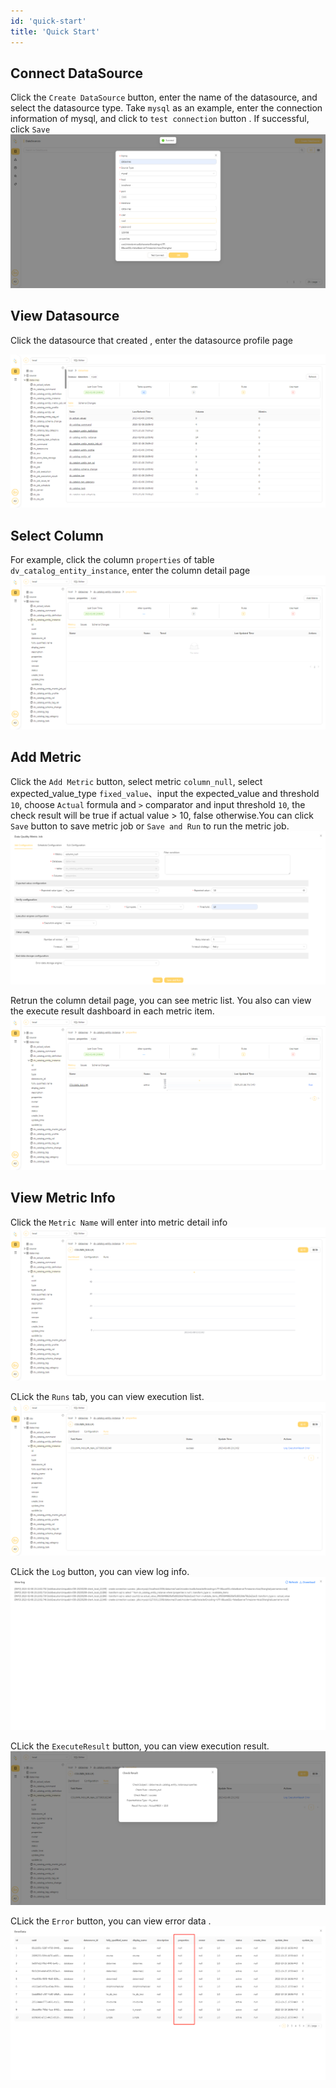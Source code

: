```yaml
---
id: 'quick-start'
title: 'Quick Start'
---
```


## Connect DataSource


Click the `Create DataSource` button, enter the name of the datasource, and select the datasource type. Take `mysql` as an example, enter the connection information of mysql, and click to `test connection` button . If successful, click `Save`
![alert_add_setting.png](/doc/image/create_datasource.png)

## View Datasource
Click the datasource that created , enter the datasource profile page

![alert_add_setting.png](/doc/image/database_page.png)

## Select Column
For example, click the column `properties` of table `dv_catalog_entity_instance`, enter the column detail page 
![alert_add_setting.png](/doc/image/column_page.png)

## Add Metric
Click the `Add Metric` button, select metric `column_null`, select expected_value_type `fixed_value`、input the expected_value and threshold `10`, choose `Actual` formula and `>` comparator and input threshold `10`, the check result will be true if actual value > 10, false otherwise.You can click `Save` button to save metric job or `Save and Run` to run the metric job.
![alert_add_setting.png](/doc/image/create_metric.png)


Retrun the column detail page, you can see metric list. You also can view the execute result dashboard in each metric item.
![alert_add_setting.png](/doc/image/metric_list.png)

## View Metric Info
Click the `Metric Name` will enter into metric detail info
![alert_add_setting.png](/doc/image/metric_dashboard.png)

CLick the `Runs` tab, you can view execution list.
![alert_add_setting.png](/doc/image/metric_runs.png)

CLick the `Log` button, you can view log info.
![alert_add_setting.png](/doc/image/metric_job_log.png)

CLick the `ExecuteResult` button, you can view execution result.
![alert_add_setting.png](/doc/image/metric_execute_result.png)

CLick the `Error` button, you can view error data .
![alert_add_setting.png](/doc/image/error_data.png)






